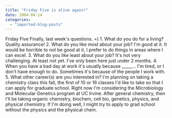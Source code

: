 ```yaml
---
title: "Friday Five is alive again!"
date: 2004-04-14
categories: 
  - "imported-blog-posts"
---
```


Friday Five Finally, last week's questions. =) 1. What do you do for a living? Quality assurance! 2. What do you like most about your job? I'm good at it. It would be horrible to not be good at it, I prefer to do things in areas where I can excel. 3. What do you like least about your job? It's not very challenging. At least not yet. I've only been here just under 2 months. 4. When you have a bad day at work it's usually because \_\_\_\_\_... I'm tired, or I don't have enough to do. Sometimes it's because of the people I work with. 5. What other career(s) are you interested in? I'm planning on taking a chemistry class this fall, the first of 10 or 16 classes I'd like to take so that I can apply for graduate school. Right now I'm considering the Microbiology and Molecular Genetics program at UC Irvine. After general chemistry, then I'll be taking organic chemistry, biochem, cell bio, genetics, physics, and physical chemistry. If I'm doing well, I might try to apply to grad school without the physics and the physical chem.
